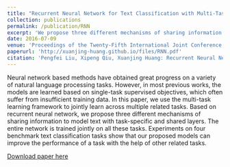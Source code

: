 ```yaml
---
title: "Recurrent Neural Network for Text Classification with Multi-Task Learning"
collection: publications
permalink: /publication/RNN
excerpt: 'We propose three different mechanisms of sharing information to model text with task-specific and shared layers.'
date: 2016-07-09
venue: 'Proceedings of the Twenty-Fifth International Joint Conference on Artificial Intelligence'
paperurl: 'http://xuanjing-huang.github.io/files/RNN.pdf'
citation: 'Pengfei Liu, Xipeng Qiu, Xuanjing Huang: Recurrent Neural Network for Text Classification with Multi-Task Learning. IJCAI 2016: 2873-2879'
---
```

Neural network based methods have obtained great progress on a variety of natural language processing tasks. However, in most previous works, the models are learned based on single-task supervised objectives, which often suffer from insufficient training data. In this paper, we use the multi-task learning framework to jointly learn across multiple related tasks. Based on recurrent neural network, we propose three different mechanisms of sharing information to model text with task-specific and shared layers. The entire network is trained jointly on all these tasks. Experiments on four benchmark text classification tasks show that our proposed models can improve the performance of a task with the help of other related tasks.

[Download paper here](http://xuanjing-huang.github.io/files/RNN.pdf)
